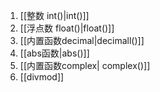 1.  [[整数 int()|int()]]
2. [[浮点数 float()|float()]]
3. [[内置函数decimal|decimall()]]
4. [[abs函数|abs()]]
5. [[内置函数complex| complex()]]
6. [[divmod]]




